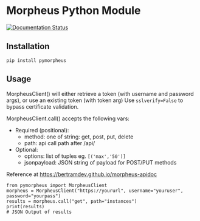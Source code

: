 # Morpheus Python Module

[![Documentation Status](https://readthedocs.org/projects/pymorpheus/badge/?version=latest)](https://pymorpheus.readthedocs.io/en/latest/?badge=latest)

## Installation

`pip install pymorpheus`

## Usage 

MorpheusClient() will either retrieve a token (with username and password args), or use an existing token (with token arg)
Use `sslverify=False` to bypass certificate validation.

MorpheusClient.call() accepts the following vars:
- Required (positional):
  - method: one of string: get, post, put, delete
  - path: api call path after /api/
- Optional:
  - options: list of tuples eg. `[('max','50')]`
  - jsonpayload: JSON string of payload for POST/PUT methods

Reference at https://bertramdev.github.io/morpheus-apidoc

```
from pymorpheus import MorpheusClient
morpheus = MorpheusClient("https://yoururl", username="youruser", password="yourpass")
results = morpheus.call("get", path="instances")
print(results)
# JSON Output of results
```